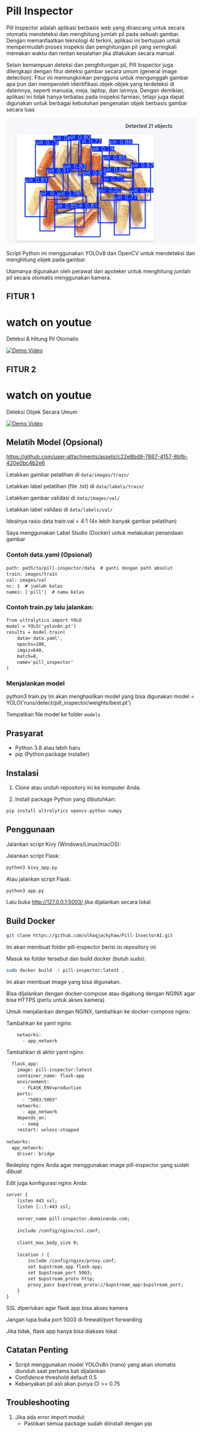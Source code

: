 
# Pill Inspector
Pill Inspector adalah aplikasi berbasis web yang dirancang untuk secara otomatis mendeteksi dan menghitung jumlah pil pada sebuah gambar. Dengan memanfaatkan teknologi AI terkini, aplikasi ini bertujuan untuk mempermudah proses inspeksi dan penghitungan pil yang seringkali memakan waktu dan rentan kesalahan jika dilakukan secara manual.

Selain kemampuan deteksi dan penghitungan pil, Pill Inspector juga dilengkapi dengan fitur deteksi gambar secara umum (general image detection). Fitur ini memungkinkan pengguna untuk mengunggah gambar apa pun dan memperoleh identifikasi objek-objek yang terdeteksi di dalamnya, seperti manusia, meja, laptop, dan lainnya. Dengan demikian, aplikasi ini tidak hanya terbatas pada inspeksi farmasi, tetapi juga dapat digunakan untuk berbagai kebutuhan pengenalan objek berbasis gambar secara luas

![Demo](https://github.com/ulhaqjackyhaw/Pill-InsectorAI/blob/main/demo/test.png?raw=true)

Script Python ini menggunakan YOLOv8 dan OpenCV untuk mendeteksi dan menghitung objek pada gambar.

Utamanya digunakan oleh perawat dan apoteker untuk menghitung jumlah pil secara otomatis menggunakan kamera.

## FITUR 1
# watch on youtue
Deteksi & Hitung Pil Otomatis

[![Demo Video](https://img.youtube.com/vi/UUzrEuUZKno/0.jpg)](https://www.youtube.com/watch?v=UUzrEuUZKno)


## FITUR 2
# watch on youtue
Deteksi Objek Secara Umum

[![Demo Video](https://img.youtube.com/vi/Vpcpp57HaKo/0.jpg)](https://www.youtube.com/watch?v=Vpcpp57HaKo)


## Melatih Model (Opsional)

https://github.com/user-attachments/assets/c22e8bd9-7867-4157-8bfb-420e0bc4b2e6

Letakkan gambar pelatihan di `data/images/train/`

Letakkan label pelatihan (file .txt) di `data/labels/train/`

Letakkan gambar validasi di `data/images/val/`

Letakkan label validasi di `data/labels/val/`

Idealnya rasio data train:val = 4:1 (4x lebih banyak gambar pelatihan)

Saya menggunakan Label Studio (Docker) untuk melakukan penandaan gambar

### Contoh data.yaml (Opsional)

```
path: path/to/pill-inspector/data  # ganti dengan path absolut
train: images/train
val: images/val
nc: 1  # jumlah kelas
names: ['pill']  # nama kelas
```
### Contoh train.py lalu jalankan:
```
from ultralytics import YOLO
model = YOLO('yolov8n.pt')
results = model.train(
    data='data.yaml',
    epochs=100,
    imgsz=640,
    batch=8,
    name='pill_inspector'
)
```
### Menjalankan model
python3 train.py
Ini akan menghasilkan model yang bisa digunakan
model = YOLO('runs/detect/pill_inspector/weights/best.pt')

Tempatkan file model ke folder `models`

## Prasyarat

- Python 3.8 atau lebih baru
- pip (Python package installer)

## Instalasi

1. Clone atau unduh repository ini ke komputer Anda.

2. Install package Python yang dibutuhkan:
```bash
pip install ultralytics opencv-python numpy
```

## Penggunaan
Jalankan script Kivy (Windows/Linux/macOS):

Jalankan script Flask:
```bash
python3 kivy_app.py
```

Atau jalankan script Flask:
```bash
python3 app.py
```
Lalu buka http://127.0.0.1:5003/ jika dijalankan secara lokal

## Build Docker
```bash
git clone https://github.com/ulhaqjackyhaw/Pill-InsectorAI.git
```

Ini akan membuat folder pill-inspector berisi isi repository ini

Masuk ke folder tersebut dan build docker (butuh sudo):

```bash
sudo docker build -t pill-inspector:latest . 
```

Ini akan membuat image yang bisa digunakan.

Bisa dijalankan dengan docker-compose atau digabung dengan NGINX agar bisa HTTPS (perlu untuk akses kamera)

Untuk menjalankan dengan NGINX, tambahkan ke docker-compose nginx:

Tambahkan ke yaml nginx:
```
    networks:
      - app_network
```

Tambahkan di akhir yaml nginx:
```
  flask_app:
    image: pill-inspector:latest
    container_name: flask-app
    environment:
      - FLASK_ENV=production
    ports:
      - "5003:5003"
    networks:
      - app_network
    depends_on:
      - swag
    restart: unless-stopped

networks:
  app_network:
    driver: bridge
```

Redeploy nginx Anda agar menggunakan image pill-inspector yang sudah dibuat

Edit juga konfigurasi nginx Anda:

```
server {
    listen 443 ssl;
    listen [::]:443 ssl;

    server_name pill-inspector.domainanda.com;

    include /config/nginx/ssl.conf;

    client_max_body_size 0;

    location / {
        include /config/nginx/proxy.conf;
        set $upstream_app flask-app;
        set $upstream_port 5003;
        set $upstream_proto http;
        proxy_pass $upstream_proto://$upstream_app:$upstream_port;
    }
}
```

SSL diperlukan agar flask app bisa akses kamera

Jangan lupa buka port 5003 di firewall/port forwarding

Jika tidak, flask app hanya bisa diakses lokal

## Catatan Penting

- Script menggunakan model YOLOv8n (nano) yang akan otomatis diunduh saat pertama kali dijalankan
- Confidence threshold default 0.5
- Kebanyakan pil asli akan punya CI >= 0.75

## Troubleshooting

1. Jika ada error import modul:
   - Pastikan semua package sudah diinstall dengan pip



